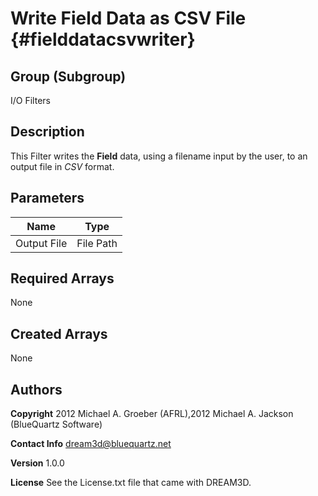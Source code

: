 Write Field Data as CSV File {#fielddatacsvwriter}
======

## Group (Subgroup) ##
I/O Filters


## Description ##
This Filter writes the __Field__ data, using a filename input by the user, to an output file in _CSV_ format.


## Parameters ## 

| Name | Type |
|------|------|
| Output File | File Path |

## Required Arrays ##
None

## Created Arrays ##
None

## Authors ##

**Copyright** 2012 Michael A. Groeber (AFRL),2012 Michael A. Jackson (BlueQuartz Software)

**Contact Info** dream3d@bluequartz.net

**Version** 1.0.0

**License**  See the License.txt file that came with DREAM3D.



